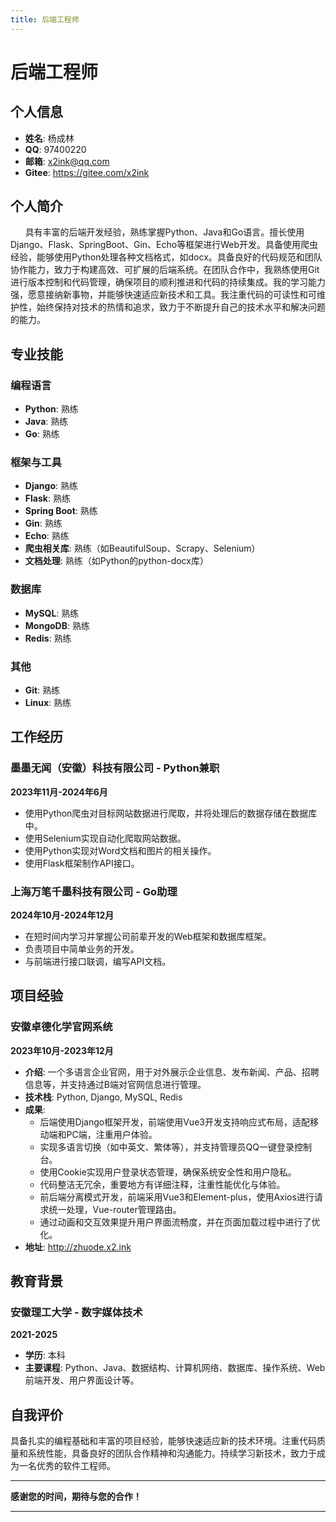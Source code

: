 ```yaml
---
title: 后端工程师
---
```


# 后端工程师

## 个人信息

- **姓名**: 杨成林
- **QQ**: 97400220
- **邮箱**: x2ink@qq.com
- **Gitee**: https://gitee.com/x2ink

## 个人简介

&nbsp;&nbsp;&nbsp;&nbsp;&nbsp;&nbsp;具有丰富的后端开发经验，熟练掌握Python、Java和Go语言。擅长使用Django、Flask、SpringBoot、Gin、Echo等框架进行Web开发。具备使用爬虫经验，能够使用Python处理各种文档格式，如docx。具备良好的代码规范和团队协作能力，致力于构建高效、可扩展的后端系统。在团队合作中，我熟练使用Git进行版本控制和代码管理，确保项目的顺利推进和代码的持续集成。我的学习能力强，愿意接纳新事物，并能够快速适应新技术和工具。我注重代码的可读性和可维护性，始终保持对技术的热情和追求，致力于不断提升自己的技术水平和解决问题的能力。

## 专业技能

### 编程语言

- **Python**: 熟练
- **Java**: 熟练
- **Go**: 熟练

### 框架与工具

- **Django**: 熟练
- **Flask**: 熟练
- **Spring Boot**: 熟练
- **Gin**: 熟练
- **Echo**: 熟练
- **爬虫相关库**: 熟练（如BeautifulSoup、Scrapy、Selenium）
- **文档处理**: 熟练（如Python的python-docx库）

### 数据库

- **MySQL**: 熟练
- **MongoDB**: 熟练
- **Redis**: 熟练

### 其他

- **Git**: 熟练
- **Linux**: 熟练

## 工作经历

### 墨墨无闻（安徽）科技有限公司 - Python兼职

**2023年11月-2024年6月**

- 使用Python爬虫对目标网站数据进行爬取，并将处理后的数据存储在数据库中。
- 使用Selenium实现自动化爬取网站数据。
- 使用Python实现对Word文档和图片的相关操作。
- 使用Flask框架制作API接口。

### 上海万笔千墨科技有限公司 - Go助理

**2024年10月-2024年12月**

- 在短时间内学习并掌握公司前辈开发的Web框架和数据库框架。
- 负责项目中简单业务的开发。
- 与前端进行接口联调，编写API文档。

## 项目经验

### 安徽卓德化学官网系统

**2023年10月-2023年12月**

- **介绍**: 一个多语言企业官网，用于对外展示企业信息、发布新闻、产品、招聘信息等，并支持通过B端对官网信息进行管理。
- **技术栈**: Python, Django, MySQL, Redis
- **成果**:
  - 后端使用Django框架开发，前端使用Vue3开发支持响应式布局，适配移动端和PC端，注重用户体验。
  - 实现多语言切换（如中英文、繁体等），并支持管理员QQ一键登录控制台。
  - 使用Cookie实现用户登录状态管理，确保系统安全性和用户隐私。
  - 代码整洁无冗余，重要地方有详细注释，注重性能优化与体验。
  - 前后端分离模式开发，前端采用Vue3和Element-plus，使用Axios进行请求统一处理，Vue-router管理路由。
  - 通过动画和交互效果提升用户界面流畅度，并在页面加载过程中进行了优化。
- **地址**: http://zhuode.x2.ink

## 教育背景

### 安徽理工大学 - 数字媒体技术

**2021-2025**

- **学历**: 本科
- **主要课程**: Python、Java、数据结构、计算机网络、数据库、操作系统、Web前端开发、用户界面设计等。

## 自我评价

具备扎实的编程基础和丰富的项目经验，能够快速适应新的技术环境。注重代码质量和系统性能，具备良好的团队合作精神和沟通能力。持续学习新技术，致力于成为一名优秀的软件工程师。

---

**感谢您的时间，期待与您的合作！**

---
